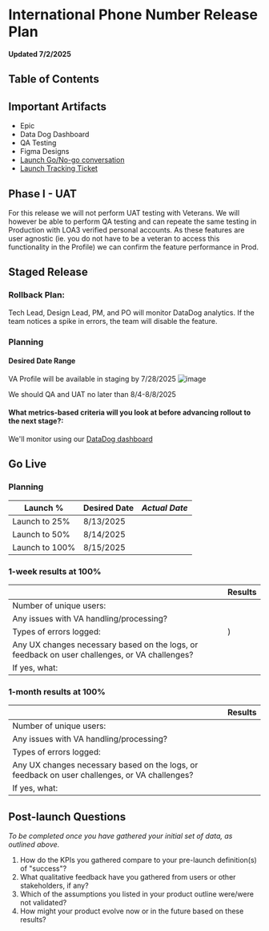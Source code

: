 # International Phone Number Release Plan 

**Updated 7/2/2025**


## Table of Contents


## Important Artifacts 
- Epic
- Data Dog Dashboard
- QA Testing
- Figma Designs
- [Launch Go/No-go conversation](https://github.com/department-of-veterans-affairs/va.gov-team/issues/113482)
- [Launch Tracking Ticket](https://github.com/department-of-veterans-affairs/va.gov-team/issues/113480)


## Phase I - UAT

For this release we will not perform UAT testing with Veterans. We will however be able to perform QA testing and can repeate the same testing in Production with LOA3 verified personal accounts. As these features are user agnostic (ie. you do not have to be a veteran to access this functionality in the Profile) we can confirm the feature performance in Prod. 

## Staged Release 
### Rollback Plan: 
Tech Lead, Design Lead, PM, and PO will monitor DataDog analytics. If the team notices a spike in errors, the team will disable the feature.

### Planning 

#### Desired Date Range 
VA Profile will be available in staging by 7/28/2025
![image](https://github.com/user-attachments/assets/66f9f92a-c4f3-4fbc-943e-5d4318e9c1b9)

We should QA and UAT no later than 8/4-8/8/2025

#### What metrics-based criteria will you look at before advancing rollout to the next stage?:

We'll monitor using our [DataDog dashboard](https://vagov.ddog-gov.com/dashboard/86m-u8e-z5x/authenticated-experience-profile?fromUser=false&refresh_mode=sliding&view=spans&from_ts=1713204398696&to_ts=1713290798696&live=true)

## Go Live 

### Planning 
|Launch % |Desired Date | _Actual Date_ | 
|-------|-----------|-----------|
| Launch to 25% |  8/13/2025  |  |
| Launch to 50% |  8/14/2025 |  |
| Launch to 100% |  8/15/2025 |  |

### 1-week results at 100%
||Results|
|---|---|
|Number of unique users:||
|Any issues with VA handling/processing?||
|Types of errors logged:| )|
|Any UX changes necessary based on the logs, or feedback on user challenges, or VA challenges?||
|If yes, what:||


### 1-month results at 100%
||Results|
|---|---|
|Number of unique users:||
|Any issues with VA handling/processing?| |
|Types of errors logged:|  |
|Any UX changes necessary based on the logs, or feedback on user challenges, or VA challenges?| |
|If yes, what:||

## Post-launch Questions 

_To be completed once you have gathered your initial set of data, as outlined above._ 

1. How do the KPIs you gathered compare to your pre-launch definition(s) of "success"?
2. What qualitative feedback have you gathered from users or other stakeholders, if any?
3. Which of the assumptions you listed in your product outline were/were not validated? 
4. How might your product evolve now or in the future based on these results?

